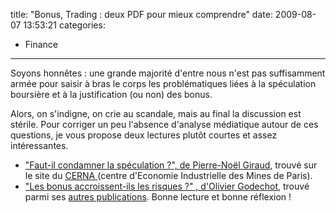 title: "Bonus, Trading : deux PDF pour mieux comprendre"
date: 2009-08-07 13:53:21
categories:
  - Finance
---

Soyons honnêtes&nbsp;: une grande majorité d'entre nous n'est pas suffisamment armée pour saisir à bras le corps les problématiques liées à la spéculation boursière et à la justification (ou non) des bonus.

<!-- more -->

Alors, on s'indigne, on crie au scandale, mais au final la discussion est stérile. Pour corriger un peu l'absence d'analyse médiatique autour de ces questions, je vous propose deux lectures plutôt courtes et assez intéressantes.

*   ["Faut-il condamner la spéculation&nbsp;?", de Pierre-Noël Giraud](//www.cerna.ensmp.fr/Documents/PNG-AlterEco-06-02.pdf), trouvé sur le site du [CERNA ](//www.cerna.ensmp.fr)(centre d'Economie Industrielle des Mines de Paris).
*   ["Les bonus accroissent-ils les risques&nbsp;?" , d'Olivier Godechot](//olivier.godechot.free.fr/hopfichiers/Godechot_CAE_Bonus_risque.pdf), trouvé parmi ses [autres publications](//olivier.godechot.free.fr/hoprubrique.php?id_rub=21).
Bonne lecture et bonne réflexion&nbsp;!
